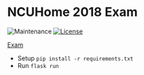 # NCUHome 2018 Exam

![Maintenance](https://img.shields.io/maintenance/no/2018.svg?style=for-the-badge)
[![License](https://img.shields.io/github/license/kidonng/ncuhome-2018-exam.svg?style=for-the-badge)](LICENSE)

[Exam](exam)

- Setup `pip install -r requirements.txt`
- Run `flask run`
